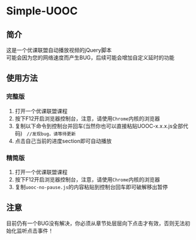 # Simple-UOOC

## 简介
这是一个优课联盟自动播放视频的jQuery脚本  
可能会因为您的网络速度而产生BUG，后续可能会增加自定义延时的功能

## 使用方法
### 完整版
1. 打开一个优课联盟课程
1. 按下F12开启浏览器控制台，注意，请使用`Chrome`内核的浏览器
1. 复制以下命令到控制台并回车(当然你也可以直接粘贴UOOC-x.x.x.js全部代码)  
`//发现bug，请等待更新`
1. 点击自己当前的进度section即可自动播放

### 精简版
1. 打开一个优课联盟课程
1. 按下F12开启浏览器控制台，注意，请使用`Chrome`内核的浏览器
1. 复制`uooc-no-pause.js`的内容粘贴到控制台回车即可破解移出暂停

## 注意
目前仍有一个BUG没有解决，你必须从章节处层层向下点击才有效，否则无法初始化监听点击事件！
